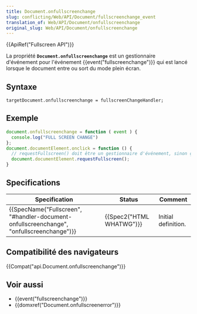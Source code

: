 ```yaml
---
title: Document.onfullscreenchange
slug: conflicting/Web/API/Document/fullscreenchange_event
translation_of: Web/API/Document/onfullscreenchange
original_slug: Web/API/Document/onfullscreenchange
---
```

{{ApiRef("Fullscreen API")}}

La propriété **`Document.onfullscreenchange`** est un gestionnaire d'événement pour l'événement {{event("fullscreenchange")}} qui est lancé lorsque le document entre ou sort du mode plein écran.

## Syntaxe

    targetDocument.onfullscreenchange = fullscreenChangeHandler;

## Exemple

```js
document.onfullscreenchange = function ( event ) {
  console.log("FULL SCREEN CHANGE")
};
document.documentElement.onclick = function () {
  // requestFullscreen() doit être un gestionnaire d'événement, sinon ça échouera
  document.documentElement.requestFullscreen();
}
```

## Specifications

| Specification                                                                                                        | Status                           | Comment             |
| -------------------------------------------------------------------------------------------------------------------- | -------------------------------- | ------------------- |
| {{SpecName("Fullscreen", "#handler-document-onfullscreenchange", "onfullscreenchange")}} | {{Spec2("HTML WHATWG")}} | Initial definition. |

## Compatibilité des navigateurs

{{Compat("api.Document.onfullscreenchange")}}

## Voir aussi

- {{event("fullscreenchange")}}
- {{domxref("Document.onfullscreenerror")}}

